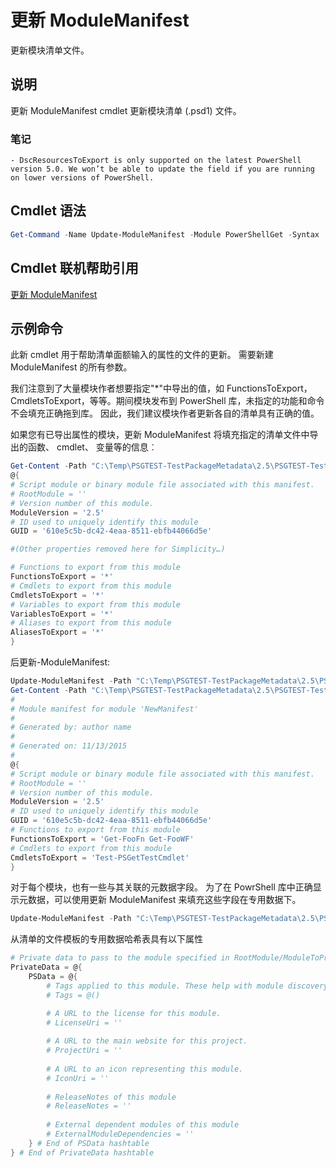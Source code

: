 # 更新 ModuleManifest
更新模块清单文件。

## 说明

更新 ModuleManifest cmdlet 更新模块清单 (.psd1) 文件。

### 笔记
    - DscResourcesToExport is only supported on the latest PowerShell version 5.0. We won’t be able to update the field if you are running on lower versions of PowerShell.

## Cmdlet 语法
```powershell
Get-Command -Name Update-ModuleManifest -Module PowerShellGet -Syntax
```

## Cmdlet 联机帮助引用

[更新 ModuleManifest](http://go.microsoft.com/fwlink/?LinkId=619311)

## 示例命令

此新 cmdlet 用于帮助清单面额输入的属性的文件的更新。 需要新建 ModuleManifest 的所有参数。

我们注意到了大量模块作者想要指定"\*"中导出的值，如 FunctionsToExport，CmdletsToExport，等等。期间模块发布到 PowerShell 库，未指定的功能和命令不会填充正确拖到库。 因此，我们建议模块作者更新各自的清单具有正确的值。

如果您有已导出属性的模块，更新 ModuleManifest 将填充指定的清单文件中导出的函数、 cmdlet、 变量等的信息︰
```powershell
Get-Content -Path "C:\Temp\PSGTEST-TestPackageMetadata\2.5\PSGTEST-TestPackageMetadata.psd1"
@{
# Script module or binary module file associated with this manifest.
# RootModule = ''
# Version number of this module.
ModuleVersion = '2.5'
# ID used to uniquely identify this module
GUID = '610e5c5b-dc42-4eaa-8511-ebfb44066d5e'

#(Other properties removed here for Simplicity…)

# Functions to export from this module
FunctionsToExport = '*'
# Cmdlets to export from this module
CmdletsToExport = '*'
# Variables to export from this module
VariablesToExport = '*'
# Aliases to export from this module
AliasesToExport = '*'
}
```

后更新-ModuleManifest:
```powershell
Update-ModuleManifest -Path "C:\Temp\PSGTEST-TestPackageMetadata\2.5\PSGTEST-TestPackageMetadata.psd1"
Get-Content -Path "C:\Temp\PSGTEST-TestPackageMetadata\2.5\PSGTEST-TestPackageMetadata.psd1"
#
# Module manifest for module 'NewManifest'
#
# Generated by: author name
#
# Generated on: 11/13/2015
#
@{
# Script module or binary module file associated with this manifest.
# RootModule = ''
# Version number of this module.
ModuleVersion = '2.5'
# ID used to uniquely identify this module
GUID = '610e5c5b-dc42-4eaa-8511-ebfb44066d5e'
# Functions to export from this module
FunctionsToExport = 'Get-FooFn Get-FooWF'
# Cmdlets to export from this module
CmdletsToExport = 'Test-PSGetTestCmdlet'
}
```

对于每个模块，也有一些与其关联的元数据字段。 为了在 PowrShell 库中正确显示元数据，可以使用更新 ModuleManifest 来填充这些字段在专用数据下。

```powershell
Update-ModuleManifest -Path "C:\Temp\PSGTEST-TestPackageMetadata\2.5\PSGTEST-TestPackageMetadata.psd1" -Tags "Tag1" -LicenseUri "http://license.com" -ProjectUri "http://project.com" -IconUri "http://icon.com" -ReleaseNotes "Test module"
```

从清单的文件模板的专用数据哈希表具有以下属性

```powershell
# Private data to pass to the module specified in RootModule/ModuleToProcess. This may also contain a PSData hashtable with additional module metadata used by PowerShell.
PrivateData = @{
    PSData = @{
        # Tags applied to this module. These help with module discovery in online galleries.
        # Tags = @()

        # A URL to the license for this module.
        # LicenseUri = ''
    
        # A URL to the main website for this project.
        # ProjectUri = ''
        
        # A URL to an icon representing this module.
        # IconUri = ''
        
        # ReleaseNotes of this module
        # ReleaseNotes = ''
        
        # External dependent modules of this module
        # ExternalModuleDependencies = ''
    } # End of PSData hashtable
} # End of PrivateData hashtable
```


